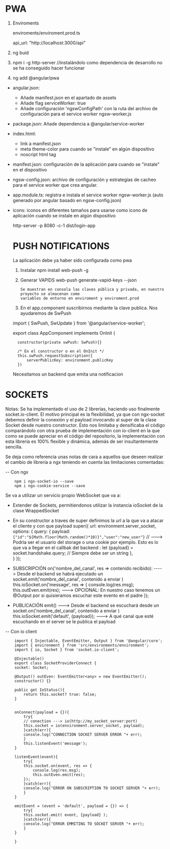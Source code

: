    # PWA

1. Enviroments

    enviroments/enviroment.prod.ts

      api_url: "http://localhost:3000/api"

2. ng buid

3. npm i -g http-server //instalándolo como dependencia de desarrollo no se ha conseguido hacer funcionar

4. ng add @angular/pwa

* angular.json:
    - Añade manifest.json en el apartado de assets
    - Añade flag serviceWorker: true
    - Añade configuración 'ngswConfigPath' con la ruta del archivo de configuración para el service worker ngsw-worker.js
* package.json: Añade dependencia a @angular/service-worker
* index.html:
    - link a manifest.json
    - meta theme-color para cuando se "instale" en algún dispositivo
    - noscript html tag
* manifest.json: configuración de la aplicación para cuando se "instale" en el dispositivo
* ngsw-config.json: archivo de configuración y estrategias de cacheo para el service worker que crea angular.
* app.module.ts: registra e instala el service worker ngsw-worker.js (auto generado por angular basado en ngsw-config.json)
* icons: iconos en diferentes tamaños para usarse como icono de aplicación cuando se instale en algún dispositivo


  http-server -p 8080 -c-1 dist/login-app


  # PUSH NOTIFICATIONS

  La aplicación debe ya haber sido configurada como pwa

  1. Instalar 
        npm install web-push -g
  2. Generar VAPIDS
         web-push generate-vapid-keys --json

         Se muestran en consola las claves pública y privada, en nuestro proyecto se almacenan como
         variables de entorno en enviroment y enviroment.prod

  3. En el app.component suscribirnos mediante la clave publica. Nos ayudaremos de SwPush

    import { SwPush, SwUpdate } from '@angular/service-worker';

    export class AppComponent implements OnInit {

        constructor(private swPush: SwPush){}

        /* En el constructor o en el OnInit */
        this.swPush.requestSubscription({
            serverPublicKey: environment.publicKey
        })

    Necesitamos un backend que emita una notificacion



 # SOCKETS

Notas: Se ha implementado el uso de 2 librerías, haciendo uso finalmente socket.io-client. El motivo principal es la flexibilidad, ya que con ngx-socket debemos definir la conexión y el payload invocando al super de la
clase Socket desde nuestro constructor. Esto nos limitaba y densificaba el código comparándolo con otra prueba de implementación con io-client en la que como se puede apreciar en el código del repositorio, la implementación con esta librería
es 100% flexible y dinámica, además de ser insultantemente sencilla.


Se deja como referencia unas notas de cara a aquellos que deseen realizar el cambio de librería a ngx teniendo en cuenta las limitaciones comentadas:


-- Con ngx

        npm i ngx-socket-io --save
        npm i ngx-cookie-service --save

Se va a utilizar un servicio propio WebSocket que va a:

- Extender de Sockets, permitiendonos utilizar la instancia ioSocket de la clase WrappedSocket
- En su constructor a traves de super definimos la url a la que va a atacar el cliente y con que payload
    super({
      url: environment.server_socket, 
      options: {
        query: {
          payload: `{"id":"${Math.floor(Math.random()*10)}","user":"new_user"}` // ---> Podría ser el usuario del storage o una cookie por ejemplo. Esto es lo que va a llegar en el callbak del backend :  let {payload} = socket.handshake.query;                                                                //     Siempre debe ser un string
          },                                                                         
      }
    });

- SUBSCRIPCIÓN on('nombre_del_canal', res => contenido recibido): ----> Desde el backend se habrá ejecutado un socket.emit('nombre_del_canal', contenido a enviar )
    this.ioSocket.on('message', res => {
      console.log(res.msg);
      this.outEven.emit(res);  ---> OPCIONAL: En nuestro caso tenemos un @Output por si quisieramos escuchar este evento en el padre
    });

- PUBLICACIÓN emit() ---> Desde el backend se escuchará desde un socket.on('nombre_del_canal', contenido a enviar )
    this.ioSocket.emit('default', {payload}); ---> A qué canal que esté escuchando en el server se le publica el payload
    

-- Con io client

        import { Injectable, EventEmitter, Output } from '@angular/core';
        import { environment } from 'src/environments/environment';
        import { io, Socket } from 'socket.io-client';

        @Injectable()
        export class SocketProviderConnect {
        socket: Socket;

        @Output() outEven: EventEmitter<any> = new EventEmitter();
        constructor() {}

        public get IoStatus(){
            return this.socket? true: false;
        }
        
        
        onConnect(payload = {}){
            try{
            // conection ---> io(http://my_socket_server:port)
            this.socket = io(environment.server_socket, payload);
            }catch(err){
            console.log("CONNECTION SOCKET SERVER ERROR "+ err);
            }
            this.listenEvent('message');
        }

        listenEvent(event){
            try{
            this.socket.on(event, res => {
                console.log(res.msg);
                this.outEven.emit(res);
            });
            }catch(err){
            console.log("ERROR ON SUBSCRIPTION TO SOCKET SERVER "+ err);
            }
        }

        emitEvent = (event = 'default', payload = {}) => {
            try{
            this.socket.emit( event, {payload} );
            }catch(err){
            console.log("ERROR EMMITING TO SOCKET SERVER "+ err);
            }
        }

        }


